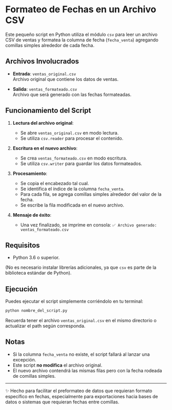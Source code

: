 # Formateo de Fechas en un Archivo CSV

Este pequeño script en Python utiliza el módulo `csv` para leer un archivo CSV de ventas y formatea la columna de fecha (`fecha_venta`) agregando comillas simples alrededor de cada fecha.

## Archivos Involucrados

- **Entrada**: `ventas_original.csv`  
  Archivo original que contiene los datos de ventas.

- **Salida**: `ventas_formateado.csv`  
  Archivo que será generado con las fechas formateadas.

## Funcionamiento del Script

1. **Lectura del archivo original**:
   - Se abre `ventas_original.csv` en modo lectura.
   - Se utiliza `csv.reader` para procesar el contenido.

2. **Escritura en el nuevo archivo**:
   - Se crea `ventas_formateado.csv` en modo escritura.
   - Se utiliza `csv.writer` para guardar los datos formateados.

3. **Procesamiento**:
   - Se copia el encabezado tal cual.
   - Se identifica el índice de la columna `fecha_venta`.
   - Para cada fila, se agrega comillas simples alrededor del valor de la fecha.
   - Se escribe la fila modificada en el nuevo archivo.

4. **Mensaje de éxito**:
   - Una vez finalizado, se imprime en consola: `✅ Archivo generado: ventas_formateado.csv`

## Requisitos

- Python 3.6 o superior.

(No es necesario instalar librerías adicionales, ya que `csv` es parte de la biblioteca estándar de Python).

## Ejecución

Puedes ejecutar el script simplemente corriéndolo en tu terminal:

```bash
python nombre_del_script.py
```

Recuerda tener el archivo `ventas_original.csv` en el mismo directorio o actualizar el path según corresponda.

## Notas

- Si la columna `fecha_venta` no existe, el script fallará al lanzar una excepción.
- Este script **no modifica** el archivo original.
- El nuevo archivo contendrá las mismas filas pero con la fecha rodeada de comillas simples.

---

✨ Hecho para facilitar el preformateo de datos que requieran formato específico en fechas, especialmente para exportaciones hacia bases de datos o sistemas que requieran fechas entre comillas.

